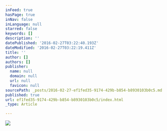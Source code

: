 ```yaml
---
inFeed: true
hasPage: true
inNav: false
inLanguage: null
starred: false
keywords: []
description: ''
datePublished: '2016-02-27T03:22:40.193Z'
dateModified: '2016-02-27T03:22:19.411Z'
title: ''
author: []
authors: []
publisher:
  name: null
  domain: null
  url: null
  favicon: null
sourcePath: _posts/2016-02-27-ef1fed35-9174-429b-b854-b8930103b0c5.md
published: true
url: ef1fed35-9174-429b-b854-b8930103b0c5/index.html
_type: Article

---
```

![](https://the-grid-user-content.s3-us-west-2.amazonaws.com/297c90b7-c5b4-41ff-8b66-df36082b649c.jpg)